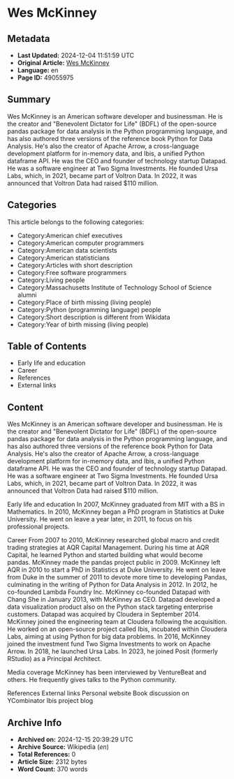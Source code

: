 # Wes McKinney

## Metadata
- **Last Updated:** 2024-12-04 11:51:59 UTC
- **Original Article:** [Wes McKinney](https://en.wikipedia.org/wiki/Wes_McKinney)
- **Language:** en
- **Page ID:** 49055975

## Summary
Wes McKinney is an American software developer and businessman. He is the creator and "Benevolent Dictator for Life" (BDFL) of the open-source pandas package for data analysis in the Python programming language, and has also authored three versions of the reference book Python for Data Analysis. He's also the creator of Apache Arrow, a cross-language development platform for in-memory data, and Ibis, a unified Python dataframe API. He was the CEO and founder of technology startup Datapad. He was a software engineer at Two Sigma Investments. He founded Ursa Labs, which, in 2021, became part of Voltron Data. In 2022, it was announced that Voltron Data had raised $110 million.

## Categories
This article belongs to the following categories:

- Category:American chief executives
- Category:American computer programmers
- Category:American data scientists
- Category:American statisticians
- Category:Articles with short description
- Category:Free software programmers
- Category:Living people
- Category:Massachusetts Institute of Technology School of Science alumni
- Category:Place of birth missing (living people)
- Category:Python (programming language) people
- Category:Short description is different from Wikidata
- Category:Year of birth missing (living people)

## Table of Contents

- Early life and education
- Career
- References
- External links

## Content

Wes McKinney is an American software developer and businessman. He is the creator and "Benevolent Dictator for Life" (BDFL) of the open-source pandas package for data analysis in the Python programming language, and has also authored three versions of the reference book Python for Data Analysis. He's also the creator of Apache Arrow, a cross-language development platform for in-memory data, and Ibis, a unified Python dataframe API. He was the CEO and founder of technology startup Datapad. He was a software engineer at Two Sigma Investments. He founded Ursa Labs, which, in 2021, became part of Voltron Data. In 2022, it was announced that Voltron Data had raised $110 million.

Early life and education
In 2007, McKinney graduated from MIT with a BS in Mathematics.
In 2010, McKinney began a PhD program in Statistics at Duke University. He went on leave a year later, in 2011, to focus on his professional projects.

Career
From 2007 to 2010, McKinney researched global macro and credit trading strategies at AQR Capital Management. During his time at AQR Capital, he learned Python and started building what would become pandas.  McKinney made the pandas project public in 2009.
McKinney left AQR in 2010 to start a PhD in Statistics at Duke University.  He went on leave from Duke in the summer of 2011 to devote more time to developing Pandas, culminating in the writing of Python for Data Analysis in 2012.
In 2012, he co-founded Lambda Foundry Inc.
McKinney co-founded Datapad with Chang She in January 2013, with McKinney as CEO. Datapad developed a data visualization product also on the Python stack targeting enterprise customers. Datapad was acquired by Cloudera in September 2014. McKinney joined the engineering team at Cloudera following the acquisition. He worked on an open-source project called Ibis, incubated within Cloudera Labs, aiming at using Python for big data problems. In 2016, McKinney joined the investment fund Two Sigma Investments to work on Apache Arrow. In 2018, he launched Ursa Labs. In 2023, he joined Posit (formerly RStudio) as a Principal Architect.

Media coverage
McKinney has been interviewed by VentureBeat and others. He frequently gives talks to the Python community.

References
External links
Personal website
Book discussion on YCombinator
Ibis project blog

## Archive Info
- **Archived on:** 2024-12-15 20:39:29 UTC
- **Archive Source:** Wikipedia (_en_)
- **Total References:** 0
- **Article Size:** 2312 bytes
- **Word Count:** 370 words
